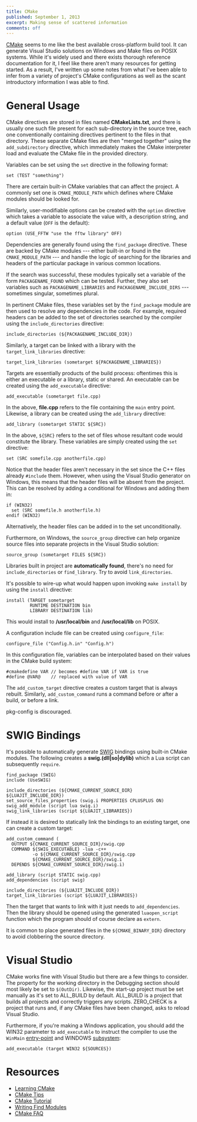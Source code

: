 ```yaml
---
title: CMake
published: September 1, 2013
excerpt: Making sense of scattered information
comments: off
---
```


[CMake](http://www.cmake.org/) seems to me like the best available cross-platform build tool. It can generate Visual Studio solutions on Windows and Make files on POSIX systems. While it's widely used and there exists thorough reference documentation for it, I feel like there aren't many resources for getting started. As a result, I've written up some notes from what I've been able to infer from a variety of project's CMake configurations as well as the scant introductory information I was able to find.

# General Usage

CMake directives are stored in files named **CMakeLists.txt**, and there is usually one such file present for each sub-directory in the source tree, each one conventionally containing directives pertinent to the files in that directory. These separate CMake files are then "merged together" using the `add_subdirectory` directive, which immediately makes the CMake interpreter load and evaluate the CMake file in the provided directory.

Variables can be set using the `set` directive in the following format:

~~~ {lang="cmake"}
set (TEST "something")
~~~

There are certain built-in CMake variables that can affect the project. A commonly set one is `CMAKE_MODULE_PATH` which defines where CMake modules should be looked for.

Similarly, user-modifiable options can be created with the `option` directive which takes a variable to associate the value with, a description string, and a default value (`OFF` is the default):

~~~ {lang="cmake"}
option (USE_FFTW "use the fftw library" OFF)
~~~

Dependencies are generally found using the `find_package` directive. These are backed by CMake modules --- either built-in or found in the `CMAKE_MODULE_PATH` --- and handle the logic of searching for the libraries and headers of the particular package in various common locations.

If the search was successful, these modules typically set a variable of the form `PACKAGENAME_FOUND` which can be tested. Further, they also set variables such as `PACKAGENAME_LIBRARIES` and `PACKAGENAME_INCLUDE_DIRS` --- sometimes singular, sometimes plural.

In pertinent CMake files, these variables set by the `find_package` module are then used to resolve any dependencies in the code. For example, required headers can be added to the set of directories searched by the compiler using the `include_directories` directive:

~~~ {lang="cmake"}
include_directories (${PACKAGENAME_INCLUDE_DIR})
~~~

Similarly, a target can be linked with a library with the `target_link_libraries` directive:

~~~ {lang="cmake"}
target_link_libraries (sometarget ${PACKAGENAME_LIBRARIES})
~~~

Targets are essentially products of the build process: oftentimes this is either an executable or a library, static or shared. An executable can be created using the `add_executable` directive:

~~~ {lang="cmake"}
add_executable (sometarget file.cpp)
~~~

In the above, **file.cpp** refers to the file containing the `main` entry point. Likewise, a library can be created using the `add_library` directive:

~~~ {lang="cmake"}
add_library (sometarget STATIC ${SRC})
~~~

In the above, `${SRC}` refers to the set of files whose resultant code would constitute the library. These variables are simply created using the `set` directive:

~~~ {lang="cmake"}
set (SRC somefile.cpp anotherfile.cpp)
~~~

Notice that the header files aren't necessary in the set since the C++ files already `#include` them. However, when using the Visual Studio generator on Windows, this means that the header files will be absent from the project. This can be resolved by adding a conditional for Windows and adding them in:

~~~ {lang="cmake"}
if (WIN32)
  set (SRC somefile.h anotherfile.h)
endif (WIN32)
~~~

Alternatively, the header files can be added in to the set unconditionally.

Furthermore, on Windows, the `source_group` directive can help organize source files into separate projects in the Visual Studio solution:

~~~ {lang="cmake"}
source_group (sometarget FILES ${SRC})
~~~

Libraries built in project are **automatically found**, there's no need for `include_directories` or `find_library`. Try to avoid `link_directories`.

It's possible to wire-up what would happen upon invoking `make install` by using the `install` directive:

~~~ {lang="cmake"}
install (TARGET sometarget
         RUNTIME DESTINATION bin
         LIBRARY DESTINATION lib)
~~~

This would install to **/usr/local/bin** and **/usr/local/lib** on POSIX.

A configuration include file can be created using `configure_file`:

~~~ {lang="cmake"}
configure_file ("Config.h.in" "Config.h")
~~~

In this configuration file, variables can be interpolated based on their values in the CMake build system:

~~~ {lang="cpp"}
#cmakedefine VAR // becomes #define VAR if VAR is true
#define @VAR@    // replaced with value of VAR
~~~

The `add_custom_target` directive creates a custom target that is always rebuilt. Similarly, `add_custom_command` runs a command before or after a build, or before a link.

pkg-config is discouraged.

# SWIG Bindings

It's possible to automatically generate [SWIG](http://www.swig.org/) bindings using built-in CMake modules. The following creates a **swig.(dll|so|dylib)** which a Lua script can subsequently `require`.

~~~ {lang="cmake"}
find_package (SWIG)
include (UseSWIG)

include_directories (${CMAKE_CURRENT_SOURCE_DIR} ${LUAJIT_INCLUDE_DIR})
set_source_files_properties (swig.i PROPERTIES CPLUSPLUS ON)
swig_add_module (script lua swig.i)
swig_link_libraries (script ${LUAJIT_LIBRARIES})
~~~

If instead it is desired to statically link the bindings to an existing target, one can create a custom target:

~~~ {lang="cmake"}
add_custom_command (
  OUTPUT ${CMAKE_CURRENT_SOURCE_DIR}/swig.cpp
  COMMAND ${SWIG_EXECUTABLE} -lua -c++
          -o ${CMAKE_CURRENT_SOURCE_DIR}/swig.cpp
          ${CMAKE_CURRENT_SOURCE_DIR}/swig.i
  DEPENDS ${CMAKE_CURRENT_SOURCE_DIR}/swig.i)

add_library (script STATIC swig.cpp)
add_dependencies (script swig)

include_directories (${LUAJIT_INCLUDE_DIR})
target_link_libraries (script ${LUAJIT_LIBRARIES})
~~~

Then the target that wants to link with it just needs to `add_dependencies`. Then the library should be opened using the generated `luaopen_script` function which the program should of course declare as `extern`.

It is common to place generated files in the `${CMAKE_BINARY_DIR}` directory to avoid clobbering the source directory.

# Visual Studio

CMake works fine with Visual Studio but there are a few things to consider. The property for the working directory in the Debugging section should most likely be set to `$(OutDir)`. Likewise, the start-up project must be set manually as it's set to ALL_BUILD by default. ALL_BUILD is a project that builds all projects and correctly triggers any scripts. ZERO_CHECK is a project that runs and, if any CMake files have been changed, asks to reload Visual Studio.

Furthermore, if you're making a Windows application, you should add the WIN32 parameter to `add_executable` to instruct the compiler to use the `WinMain` [entry-point](http://msdn.microsoft.com/en-us/library/f9t8842e.aspx) and WINDOWS [subsystem](http://msdn.microsoft.com/en-us/library/fcc1zstk%28v=vs.110%29.aspx):

~~~ {lang="cmake"}
add_executable (target WIN32 ${SOURCES})
~~~

# Resources

* [Learning CMake](http://www.elpauer.org/stuff/learning_cmake.pdf)
* [CMake Tips](http://web.cs.swarthmore.edu/~adanner/tips/cmake.php)
* [CMake Tutorial](http://www.cmake.org/cmake/help/cmake_tutorial.html)
* [Writing Find Modules](http://www.vtk.org/Wiki/CMake:How_To_Find_Libraries)
* [CMake FAQ](http://www.cmake.org/Wiki/CMake_FAQ)
